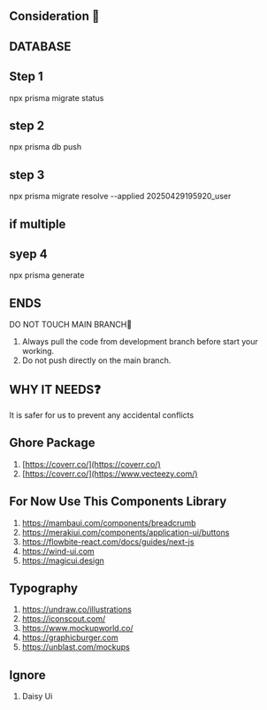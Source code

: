 
## Consideration 📍 

## DATABASE 
## Step 1
 npx prisma migrate status
 ## step 2
 npx prisma db push
## step 3
npx prisma migrate resolve --applied 20250429195920_user
## if multiple
## syep 4
npx prisma generate
 ## ENDS

DO NOT TOUCH MAIN BRANCH🌿 
1. Always pull the code from development branch before start your working.
2. Do not push directly on the main branch. 

## WHY IT NEEDS❓

It is safer for us to prevent any accidental conflicts

## Ghore Package
1. [https://coverr.co/](https://coverr.co/)
2. [https://coverr.co/](https://www.vecteezy.com/) 

## For Now Use This Components Library
1. https://mambaui.com/components/breadcrumb
2. https://merakiui.com/components/application-ui/buttons
3. https://flowbite-react.com/docs/guides/next-js 
4. https://wind-ui.com
5. https://magicui.design

## Typography
1. https://undraw.co/illustrations
2. https://iconscout.com/
3. https://www.mockupworld.co/
4. https://graphicburger.com
5. https://unblast.com/mockups

## Ignore

1. Daisy Ui


